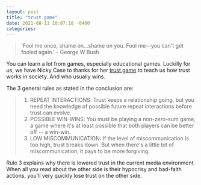 ```yaml
---
layout: post
title: "trust game"
date: 2021-08-11 18:07:18 -0400
categories: 
---
```


> 'Fool me once, shame on...shame on you. Fool me—you can't get fooled again.' - George W Bush

You can learn a lot from games, especially educational games. Luckilly for us, we have Nicky Case to thanks for her [trust game](https://ncase.me/trust/) to teach us how trust works in society. And who usually wins.

The 3 general rules as stated in the conclusion are:

> 1. REPEAT INTERACTIONS: Trust keeps a relationship going, but you need the knowledge of possible future repeat interactions before trust can evolve.
> 2. POSSIBLE WIN-WINS: You must be playing a non-zero-sum game, a game where it's at least possible that both players can be better off -- a win-win.
> 3. LOW MISCOMMUNICATION: If the level of miscommunication is too high, trust breaks down. But when there's a little bit of miscommunication, it pays to be more forgiving.

Rule 3 explains why there is lowered trust in the current media environment. When all you read about the other side is their hypocrisy and bad-faith actions, you'll very quickly lose trust on the other side.